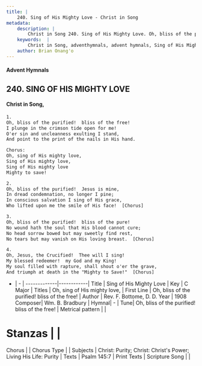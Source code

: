 ```yaml
---
title: |
    240. Sing of His Mighty Love - Christ in Song
metadata:
    description: |
        Christ in Song 240. Sing of His Mighty Love. Oh, bliss of the purified!  bliss of the free! I plunge in the crimson tide open for me! O'er sin and uncleanness exulting I stand, And point to the print of the nails in His hand. Chorus: Oh, sing of His mighty love, Sing of His mighty love, Sing of His mighty love Mighty to save!
    keywords:  |
        Christ in Song, adventhymnals, advent hymnals, Sing of His Mighty Love, Oh, bliss of the purified!  bliss of the free!. Oh, sing of His mighty love,
    author: Brian Onang'o
---
```


#### Advent Hymnals
## 240. SING OF HIS MIGHTY LOVE
####  Christ in Song,

```txt
1.
Oh, bliss of the purified!  bliss of the free!
I plunge in the crimson tide open for me!
O'er sin and uncleanness exulting I stand,
And point to the print of the nails in His hand.

Chorus:
Oh, sing of His mighty love,
Sing of His mighty love,
Sing of His mighty love
Mighty to save!

2.
Oh, bliss of the purified!  Jesus is mine,
In dread condemnation, no longer I pine;
In conscious salvation I sing of His grace,
Who lifted upon me the smile of His face!  [Chorus]

3.
Oh, bliss of the purified!  bliss of the pure!
No wound hath the soul that His blood cannot cure;
No head sorrow bowed but may sweetly find rest,
No tears but may vanish on His loving breast.  [Chorus]

4.
Oh, Jesus, the Crucified!  Thee will I sing!
My blessed redeemer!  my God and my King! 
My soul filled with rapture, shall shout o'er the grave,
And triumph at death in the "Mighty to Save!"  [Chorus]

```

- |   -  |
-------------|------------|
Title | Sing of His Mighty Love |
Key | C Major |
Titles | Oh, sing of His mighty love, |
First Line | Oh, bliss of the purified!  bliss of the free! |
Author | Rev. F. Bottome, D. D.
Year | 1908
Composer| Wm. B. Bradbury |
Hymnal|  - |
Tune| Oh, bliss of the purified!  bliss of the free! |
Metrical pattern | |
# Stanzas |  |
Chorus |  |
Chorus Type |  |
Subjects | Christ: Purity; Christ: Christ's Power; Living His Life: Purity |
Texts | Psalm 145:7 |
Print Texts | 
Scripture Song |  |
    

